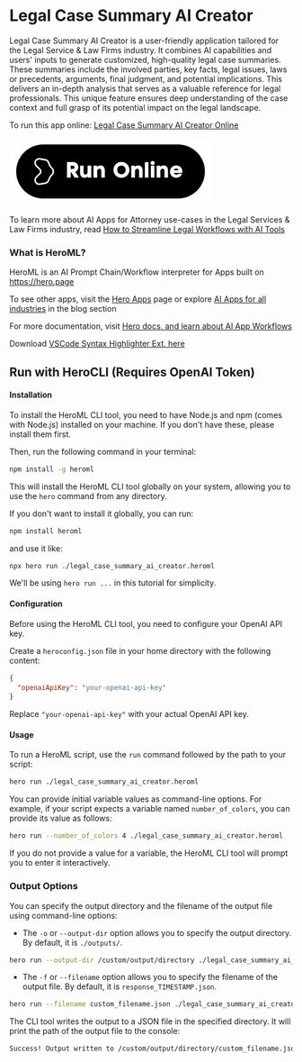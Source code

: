 # Legal Case Summary AI Creator

Legal Case Summary AI Creator is a user-friendly application tailored for the Legal Service & Law Firms industry. It combines AI capabilities and users' inputs to generate customized, high-quality legal case summaries. These summaries include the involved parties, key facts, legal issues, laws or precedents, arguments, final judgment, and potential implications. This delivers an in-depth analysis that serves as a valuable reference for legal professionals. This unique feature ensures deep understanding of the case context and full grasp of its potential impact on the legal landscape.

To run this app online: [Legal Case Summary AI Creator Online](https://hero.page/app/legal-case-summary-ai-creator-comprehensive-ai-legal-case-summaries/xbYuh4pgZ9xhax40Sj2V)

[![Run Legal Case Summary AI Creator Online](/assets/run.svg)](https://hero.page/app/legal-case-summary-ai-creator-comprehensive-ai-legal-case-summaries/xbYuh4pgZ9xhax40Sj2V)

To learn more about AI Apps for Attorney use-cases in the Legal Services & Law Firms industry, read [How to Streamline Legal Workflows with AI Tools](https://hero.page/blog/ai/legal-services-and-law-firms/how-to-streamline-legal-workflows-with-ai-tools/171014)

### What is HeroML?
HeroML is an AI Prompt Chain/Workflow interpreter for Apps built on https://hero.page 

To see other apps, visit the [Hero Apps](https://hero.page/apps) page or explore [AI Apps for all industries](https://hero.page/blog) in the blog section

For more documentation, visit [Hero docs, and learn about AI App Workflows](https://hero.page/tutorials/introduction-to-heroml)

Download [VSCode Syntax Highlighter Ext. here](https://marketplace.visualstudio.com/items?itemName=hero-page.heroml)

## Run with HeroCLI (Requires OpenAI Token)

#### Installation

To install the HeroML CLI tool, you need to have Node.js and npm (comes with Node.js) installed on your machine. If you don't have these, please install them first. 

Then, run the following command in your terminal:

```bash
npm install -g heroml
```

This will install the HeroML CLI tool globally on your system, allowing you to use the `hero` command from any directory.

If you don't want to install it globally, you can run:

```bash
npm install heroml
```

and use it like:

```bash
npx hero run ./legal_case_summary_ai_creator.heroml
```

We'll be using `hero run ...` in this tutorial for simplicity.

#### Configuration

Before using the HeroML CLI tool, you need to configure your OpenAI API key. 

Create a `heroconfig.json` file in your home directory with the following content:

```json
{
  "openaiApiKey": "your-openai-api-key"
}
```

Replace `"your-openai-api-key"` with your actual OpenAI API key.

#### Usage

To run a HeroML script, use the `run` command followed by the path to your script:

```bash
hero run ./legal_case_summary_ai_creator.heroml
```

You can provide initial variable values as command-line options. For example, if your script expects a variable named `number_of_colors`, you can provide its value as follows:

```bash
hero run --number_of_colors 4 ./legal_case_summary_ai_creator.heroml
```

If you do not provide a value for a variable, the HeroML CLI tool will prompt you to enter it interactively.

### Output Options

You can specify the output directory and the filename of the output file using command-line options:

- The `-o` or `--output-dir` option allows you to specify the output directory. By default, it is `./outputs/`.

```bash
hero run --output-dir /custom/output/directory ./legal_case_summary_ai_creator.heroml
```

- The `-f` or `--filename` option allows you to specify the filename of the output file. By default, it is `response_TIMESTAMP.json`.

```bash
hero run --filename custom_filename.json ./legal_case_summary_ai_creator.heroml
```

The CLI tool writes the output to a JSON file in the specified directory. It will print the path of the output file to the console:

```bash
Success! Output written to /custom/output/directory/custom_filename.json
```

